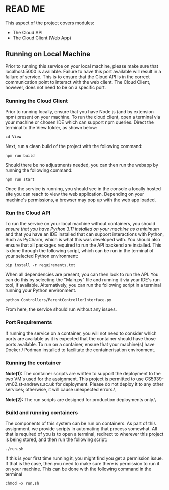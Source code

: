 
# READ ME 
This aspect of the project covers modules: 

 - The Cloud API 
 - The Cloud Client (Web App)
 
 ## Running on Local Machine
Prior to running this service on your local machine, please make sure that localhost:5000 is available. Failure to have this port available will result in a failure of service. This is to ensure that the Cloud API is in the correct communication point to interact with the web client. The Cloud Client, however, does not need to be on a specific port.

### Running the Cloud Client 
Prior to running locally, ensure that you have Node.js (and by extension npm) present on your machine. 
To run the cloud client, open a terminal via your machine or chosen IDE which can support npm queries. Direct the terminal to the View folder, as shown below:

    cd View
 Next, run a clean build of the project with the following command: 
 

    npm run build
 
 Should there be no adjustments needed, you can then run the webapp by running the following command:
 

    npm run start 
Once the service is running, you should see in the console a locally hosted site you can reach to view the web application. Depending on your machine's permissions, a browser may pop up with the web app loaded.

### Run the Cloud API 
To run the service on your local machine without containers, you should *ensure that you have Python 3.11 installed on your machine as a minimum* and that you have an IDE installed that can support interactions with Python, Such as PyCharm, which is what this was developed with. You should also ensure that all packages required to run the API backend are installed. This is done through the following script, which can be run in the terminal of your selected Python environment:

    pip install -r requirements.txt
 When all dependencies are present, you can then look to run the API. You can do this by selecting the "Main.py" file and running it via your IDE's run tool, if available. Alternatively, you can run the following script in a terminal running your Python environment. 

    python Controllers/ParentControllerInterface.py

From here, the service should run without any issues.
    

### Port Requirements
If running the service on a container, you will not need to consider which ports are available as it is expected that the container should have those ports available. To run on a container, ensure that your machine(s) have Docker / Podman installed to facilitate the containerisation environment. 
### Running the container

**Note(1):** The container scripts are written to support the deployment to the two VM's used for the assignment. This project is permitted to use CS5939-vm02.st-andrews.ac.uk for deployment. Please do not deploy it to any other services; otherwise, it will cause unexpected errors.\


**Note(2):** The run scripts are designed for production deployments only.\


### Build and running containers
The components of this system can be run on containers. As part of this assignment, we provide scripts in automating that process somewhat. All that is required of you is to open a terminal, redirect to wherever this project is being stored, and then run the following script:

    ./run.sh
If this is your first time running it, you might find you get a permission issue. If that is the case, then you need to make sure there is permission to run it on your machine. This can be done with the following command in the terminal

    chmod +x run.sh
